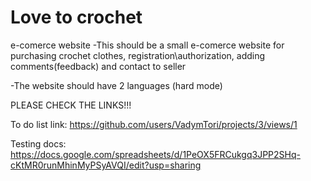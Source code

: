 # Love to crochet
 e-comerce website
-This should be a small e-comerce website for purchasing crochet clothes, registration\authorization, adding comments(feedback) and contact to seller

-The website should have 2 languages (hard mode)

PLEASE CHECK THE LINKS!!!

To do list link:
https://github.com/users/VadymTori/projects/3/views/1

Testing docs:
https://docs.google.com/spreadsheets/d/1PeOX5FRCukgq3JPP2SHq-cKtMR0runMhinMyPSyAVQI/edit?usp=sharing

